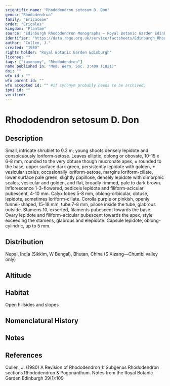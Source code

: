 ```yaml
---
scientific name: "Rhododendron setosum D. Don"
genus: "Rhododendron"
family: "Ericaceae"
order: "Ericales"
kingdom: "Plantae"
source: "Edinburgh Rhododendron Monographs – Royal Botanic Garden Edinburgh"
identifier: "https://data.rbge.org.uk/service/factsheets/Edinburgh_Rhododendron_Monographs.xhtml"
author: "Cullen, J."
created: "1980"
rights holder: "Royal Botanic Garden Edinburgh"
license: ""
tags: ["taxonomy", "Rhododendron"]
name published in: "Mem. Wern. Soc. 3:409 (1821)"
doi: ""
wfo id : ""
wfo parent id: ""
wfo accepted id: "" #if synonym probably needs to be archived.                      
ipni id: ""
verified:
---
```


                       

# Rhododendron setosum D. Don

## Description
Small, intricate shrublet to 0.3 m; young shoots densely lepidote and conspicuously loriform-setose. Leaves elliptic, oblong or obovate, 10-15 x 6-8 mm, rounded to the very obtuse though mucronate apex, ± rounded to the base; upper surface dark green, persistently lepidote with golden, ± vesicular scales, occasionally loriform-setose, margins loriform-ciliate, lower surface pale green, slightly papillose, densely lepidote with dimorphic scales, vesicular and golden, and flat, broadly rimmed, pale to dark brown. Inflorescence 1-3-flowered, pedicels lepidote and filiform-acicular pubescent, 4-10 mm. Calyx lobes 5-8 mm, oblong-orbicular, obtuse, lepidote, sometimes loriform-ciliate. Corolla purple or pinkish, openly funnel-shaped, 15-18 mm, tube 7-8 mm, pilose inside the tube, glabrous outside. Stamens 10, exserted, filaments pubescent towards the base. Ovary lepidote and filiform-acicular pubescent towards the apex, style exceeding the stamens, glabrous and elepidote. Capsule lepidote, oblong-cylindric, up to 5 mm.

## Distribution
Nepal, India (Sikkim, W Bengal), Bhutan, China (S Xizang—Chumbi valley only)

## Altitude


## Habitat
Open hillsides and slopes

## Nomenclatural History

                       
## Notes


## References

Cullen, J. (1980) A Revision of Rhododendron 1: Subgenus Rhododendron sections Rhododendron & Pogonanthum. Notes from the Royal Botanic Garden Edinburgh 39(1):109
